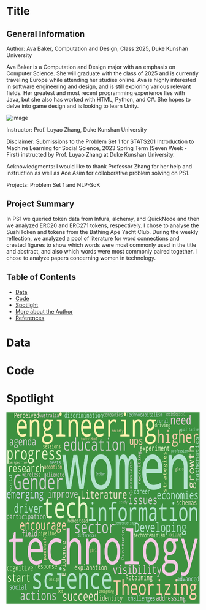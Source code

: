 # Title

## General Information

Author: Ava Baker, Computation and Design, Class 2025, Duke Kunshan University

Ava Baker is a Computation and Design major with an emphasis on Computer Science. She will graduate with the class of 2025 and is currently traveling Europe while attending her studies online. Ava is highly interested in software engineering and design, and is still exploring various relevant fields. Her greatest and most recent programming experience lies with Java, but she also has worked with HTML, Python, and C#. She hopes to delve into game design and is looking to learn Unity.

![image](https://user-images.githubusercontent.com/42778678/215335060-e59274ff-82d3-4a29-8a04-ffc320dcf81b.png)

Instructor: Prof. Luyao Zhang, Duke Kunshan University

Disclaimer: Submissions to the Problem Set 1 for STATS201 Introduction to Machine Learning for Social Science, 2023 Spring Term (Seven Week - First) instructed by Prof. Luyao Zhang at Duke Kunshan University.

Acknowledgments: I would like to thank Professor Zhang for her help and instruction as well as Ace Asim for colloborative problem solving on PS1.

Projects: Problem Set 1 and NLP-SoK

## Project Summary

In PS1 we queried token data from Infura, alchemy, and QuickNode and then we analyzed ERC20 and ERC271 tokens, respectively. I chose to analyse the SushiToken and tokens from the Bathing Ape Yacht Club. During the weekly reflection, we analyzed a pool of literature for word connections and created figures to show which words were most commonly used in the title and abstract, and also which words were most commonly paired together. I chose to analyze papers concerning women in technology.

## Table of Contents
- [Data](https://github.com/Rising-Stars-by-Sunshine/stats201-PS1-Ava#data)
- [Code](https://github.com/Rising-Stars-by-Sunshine/stats201-PS1-Ava#code)
- [Spotlight](https://github.com/Rising-Stars-by-Sunshine/stats201-PS1-Ava#spotlight)
- [More about the Author](https://github.com/Rising-Stars-by-Sunshine/stats201-PS1-Ava#more-about-the-author)
- [References](https://github.com/Rising-Stars-by-Sunshine/stats201-PS1-Ava#references)

# Data

# Code

# Spotlight
<img src="https://github.com/Rising-Stars-by-Sunshine/stats201-PS1-Ava/blob/d892aa23413d6eb30a83fbdc530805cc8cbd63b0/spotlight/figures/title_wordcloud.png" height="500" alt="Contribution to Literature"/><br/>
